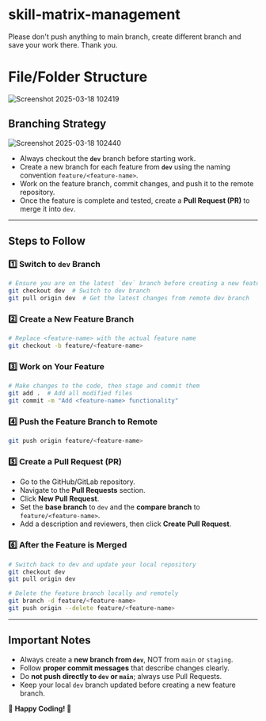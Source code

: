 # skill-matrix-management

Please don't push anything to main branch, create different branch and save your work there.
Thank you.

# File/Folder Structure
![Screenshot 2025-03-18 102419](https://github.com/user-attachments/assets/b2917dd2-4dde-4eaa-afa2-7e3f9f908572)

## **Branching Strategy**
![Screenshot 2025-03-18 102440](https://github.com/user-attachments/assets/5a662c4b-8767-4228-bd20-bba28cc08971)

- Always checkout the **`dev`** branch before starting work.
- Create a new branch for each feature from **`dev`** using the naming convention `feature/<feature-name>`.
- Work on the feature branch, commit changes, and push it to the remote repository.
- Once the feature is complete and tested, create a **Pull Request (PR)** to merge it into `dev`.

---

## **Steps to Follow**

### 1️⃣ **Switch to `dev` Branch**
```sh
# Ensure you are on the latest `dev` branch before creating a new feature branch
git checkout dev  # Switch to dev branch
git pull origin dev  # Get the latest changes from remote dev branch
```

### 2️⃣ **Create a New Feature Branch**
```sh
# Replace <feature-name> with the actual feature name
git checkout -b feature/<feature-name>
```

### 3️⃣ **Work on Your Feature**
```sh
# Make changes to the code, then stage and commit them
git add .  # Add all modified files
git commit -m "Add <feature-name> functionality"
```

### 4️⃣ **Push the Feature Branch to Remote**
```sh
git push origin feature/<feature-name>
```

### 5️⃣ **Create a Pull Request (PR)**
- Go to the GitHub/GitLab repository.
- Navigate to the **Pull Requests** section.
- Click **New Pull Request**.
- Set the **base branch** to `dev` and the **compare branch** to `feature/<feature-name>`.
- Add a description and reviewers, then click **Create Pull Request**.

### 6️⃣ **After the Feature is Merged**
```sh
# Switch back to dev and update your local repository
git checkout dev
git pull origin dev

# Delete the feature branch locally and remotely
git branch -d feature/<feature-name>
git push origin --delete feature/<feature-name>
```

---

## **Important Notes**
- Always create a **new branch from `dev`**, NOT from `main` or `staging`.
- Follow **proper commit messages** that describe changes clearly.
- Do **not push directly to `dev` or `main`**; always use Pull Requests.
- Keep your local `dev` branch updated before creating a new feature branch.

📌 **Happy Coding! 🚀**

